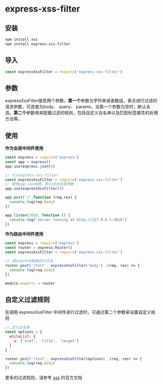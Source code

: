 # express-xss-filter

## 安装

```bash
npm install xss
npm install express-xss-filter
```

## 导入

```js
const expressXssFilter = require('express-xss-filter')
```

## 参数

expressXssFilter接受两个参数，**第一个**参数为字符串或者数组，表示进行过滤的请求参数，可选值为body、 query、 params，当第一个参数为空时，默认全选。**第二个**参数用来配置过滤的规则，包括自定义白名单以及匹配标签属性的处理方法等。

## 使用

**作为全局中间件使用**

```js
const express = require('express')
const app = express()
app.use(express.json())

// 引入express-xss-filter
const expressXssFilter = require('express-xss-filter')
// 使用app.use调用，默认过滤全部参数
app.use(expressXssFilter())

app.post('/',function (req,res) {
  console.log(req.body)
})

app.listen(3010, function () {
  console.log('server running at http://127.0.0.1:3010')
})
```

**作为路由中间件使用**

```js
const express = require('express')
const router = express.Router()
const expressXssFilter = require('express-xss-filter')

// 对body中的数据进行过滤
router.post('/test', expressXssFilter('body') ,(req, res) => {
  console.log(req.body)
})

module.exports = router
```

## 自定义过滤规则

在调用 expressXssFilter 中间件进行过滤时，可通过第二个参数来设置自定义规则

```js
// 定义白名单
const options = {
  whiteList: {
    a: ['href', 'title', 'target']
  }
}

router.post('/test', expressXssFilter(options) ,(req, res) => {
  console.log(req.body)
})
```

更多的过滤规则，请参考 [xss](https://jsxss.com/zh/options.html) 的官方文档

